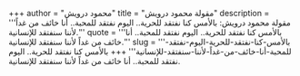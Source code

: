 +++
author = "محمود درويش"
title = "مقولة محمود درويش"
description = '''مقولة محمود درويش: بالأمس كنا نفتقد للحرية.. اليوم نفتقد للمحبة.. أنا خائف من غداً لأننا سنفتقد للإنسانية.'''
quote = '''بالأمس كنا نفتقد للحرية.. اليوم نفتقد للمحبة.. أنا خائف من غداً لأننا سنفتقد للإنسانية.'''
slug = '''بالأمس-كنا-نفتقد-للحرية-اليوم-نفتقد-للمحبة-أنا-خائف-من-غداً-لأننا-سنفتقد-للإنسانية'''
+++
بالأمس كنا نفتقد للحرية.. اليوم نفتقد للمحبة.. أنا خائف من غداً لأننا سنفتقد للإنسانية.
